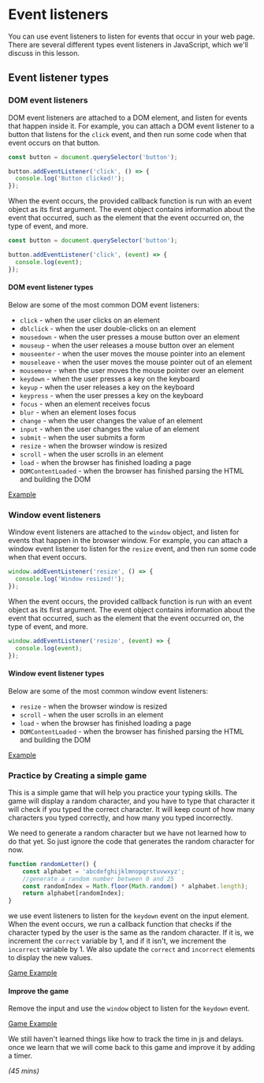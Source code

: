 # Event listeners

You can use event listeners to listen for events that occur in your web page. There are several different types event listeners in JavaScript, which we'll discuss in this lesson. 

## Event listener types

### DOM event listeners

DOM event listeners are attached to a DOM element, and listen for events that happen inside it. For example, you can attach a DOM event listener to a button that listens for the `click` event, and then run some code when that event occurs on that button.

```js
const button = document.querySelector('button');

button.addEventListener('click', () => {
  console.log('Button clicked!');
});
```

When the event occurs, the provided callback function is run with an event object as its first argument. The event object contains information about the event that occurred, such as the element that the event occurred on, the type of event, and more. 

```js
const button = document.querySelector('button');

button.addEventListener('click', (event) => {
  console.log(event);
});

```
#### DOM event listener types

Below are some of the most common DOM event listeners:

- `click` - when the user clicks on an element
- `dblclick` - when the user double-clicks on an element
- `mousedown` - when the user presses a mouse button over an element
- `mouseup` - when the user releases a mouse button over an element
- `mouseenter` - when the user moves the mouse pointer into an element
- `mouseleave` - when the user moves the mouse pointer out of an element
- `mousemove` - when the user moves the mouse pointer over an element
- `keydown` - when the user presses a key on the keyboard
- `keyup` - when the user releases a key on the keyboard
- `keypress` - when the user presses a key on the keyboard
- `focus` - when an element receives focus
- `blur` - when an element loses focus
- `change` - when the user changes the value of an element
- `input` - when the user changes the value of an element
- `submit` - when the user submits a form
- `resize` - when the browser window is resized
- `scroll` - when the user scrolls in an element
- `load` - when the browser has finished loading a page
- `DOMContentLoaded` - when the browser has finished parsing the HTML and building the DOM

[Example](index.html#L13)


### Window event listeners

Window event listeners are attached to the `window` object, and listen for events that happen in the browser window. For example, you can attach a window event listener to listen for the `resize` event, and then run some code when that event occurs.

```js
window.addEventListener('resize', () => {
  console.log('Window resized!');
});
```

When the event occurs, the provided callback function is run with an event object as its first argument. The event object contains information about the event that occurred, such as the element that the event occurred on, the type of event, and more. 

```js
window.addEventListener('resize', (event) => {
  console.log(event);
});
```

#### Window event listener types

Below are some of the most common window event listeners:

- `resize` - when the browser window is resized
- `scroll` - when the user scrolls in an element
- `load` - when the browser has finished loading a page
- `DOMContentLoaded` - when the browser has finished parsing the HTML and building the DOM

[Example](index.html#L57)

### Practice by Creating a simple game

This is a simple game that will help you practice your typing skills. The game will display a random character, and you have to type that character it will check if you typed the correct character. It will keep count of how many characters you typed correctly, and how many you typed incorrectly.

We need to generate a random character but we have not learned how to do that yet. So just ignore the code that generates the random character for now. 

```js
function randomLetter() {
    const alphabet = 'abcdefghijklmnopqrstuvwxyz';
    //generate a random number between 0 and 25
    const randomIndex = Math.floor(Math.random() * alphabet.length);
    return alphabet[randomIndex];
}
```
we use event listeners to listen for the `keydown` event on the input element. When the event occurs, we run a callback function that checks if the character typed by the user is the same as the random character. If it is, we increment the `correct` variable by 1, and if it isn't, we increment the `incorrect` variable by 1. We also update the `correct` and `incorrect` elements to display the new values.




[Game Example](typing_game.html)


#### Improve the game
Remove the input and use the `window` object to listen for the `keydown` event. 

[Game Example](typing_game_window.html)

We still haven't learned things like how to track the time in js and delays. once we learn that we will come back to this game and improve it by adding a timer.


*(45 mins)*